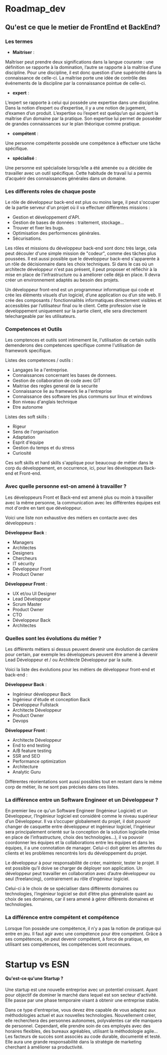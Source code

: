 # Roadmap_dev

## Qu'est ce que le metier de FrontEnd et BackEnd?


### Les termes 

- **Maitriser** :

Maîtriser peut prendre deux significations dans la langue courante : une définition se rapporte à la domination, l’autre se rapporte à la maîtrise d’une discipline. Pour une discipline, il est donc question d’une supériorité dans la connaissance de celle-ci. La maîtrise porte une idée de contrôle des événements de la discipline par la connaissance pointue de celle-ci.

- **expert** : 

L’expert se rapporte à celui qui possède une expertise dans une discipline. Dans la notion d’expert ou d’expertise, il y a une notion de jugement, d’examen d’un produit. L’expertise ou l’expert est quelqu’un qui acquiert la maîtrise d’un domaine par la pratique. Son expertise lui permet de posséder de grandes connaissances sur le plan théorique comme pratique.

- **compétent** : 

Une personne compétente possède une compétence à effectuer une tâche spécifique.

- **spécialisé** : 

Une personne est spécialisée lorsqu’elle a été amenée ou a décidée de travailler avec un outil spécifique. Cette habitude de travail lui a permis d’acquérir des connaissances générales dans un domaine.

### Les differents roles de chaque poste

Le rôle de développeur back-end est plus ou moins large, il peut s'occuper de la partie serveur d'un projet où il va effectuer différentes missions :


- Gestion et développement d'API.
- Gestion de bases de données : traitement, stockage...
- Trouver et fixer les bugs.
- Optimisation des performences générales.
- Sécurisations.

Les rôles et missions du développeur back-end sont donc très large, cela peut découler d'une simple mission de "codeur", comme des tâches plus poussées.
Il est aussi possible que le développeur back-end s'apparente à un rôle de décisionnaire dans les choix techniques.
Si dans le cas où un architecte développeur n'est pas présent, il peut proposer et réfléchir à la mise en place de l'infrastructure ou à améliorer celle déjà en place. Il devra créer un environnement adaptés au besoin des projets.

Un développeur front-end est un programmeur informatique qui code et crée les éléments visuels d’un logiciel, d’une application ou d’un site web.
Il crée des composants / fonctionnalités informatiques directement visibles et accessibles par l’utilisateur final ou le client.
Cette profession vise le developpement uniquement sur la partie client, elle sera directement telechargeable par les utilisateurs.


### Competences et Outils


Les comptences et outils sont intimement lie, l'utilisation de certain outils demenderons des competences specifique comme l'utilisation de framework specifique.

Listes des competences / outils : 

- Langages lie a l'entreprise.
- Connaissances concernant les bases de donnees.
- Gestion de collaboration de code avec GIT
- Maitrise des regles general de la securite 
- Connaissance lie au framework lie a l'entreprise
- Connaissance des software les plus communs sur linux et windows
- Bon niveau d'anglais technique
- Etre autonome




Listes des soft skills : 

- Rigeur
- Sens de l'organisation
- Adaptation
- Esprit d'équipe
- Gestion du temps et du stress
- Curiosité

Ces soft skills et hard skills s'applique pour beaucoup de métier dans le corp du développement, en occurrence, ici, pour les développeurs Back-end et Front-end.


### Avec quelle personne est-on amené à travailler ?

Les développeurs Front et Back-end est amené plus ou moin à travailler avec la même personne, la communication avec les différentes équipes est mot d'ordre en tant que développeur.

Voici une liste non exhaustive des métiers en contacte avec des développeurs : 


**Développeur Back** : 

- Managers
- Architectes
- Designers
- Chercheurs
- IT sécurity
- Développeur Front
- Product Owner

**Développeur Front** : 

- UX et/ou UI Designer
- Lead Développeur
- Scrum Master
- Product Owner
- CTO
- Développeur Back
- Architectes


### Quelles sont les évolutions du métier ?


Les différents métiers si dessus peuvent devenir une évolution de carrière pour certain, par exemple les développeurs peuvent être amené à devenir Lead Développeur et / ou Architecte Développeur par la suite.

Voici la liste des évolutions pour les métiers de développeur front-end et back-end : 

**Développeur Back** : 

- Ingénieur développeur Back
- Ingénieur d'étude et conception Back
- Développeur Fullstack
- Architecte Développeur
- Product Owner
- Devops


**Développeur Front** : 

- Architecte Développeur
- End to end testing
- A/B feature testing
- SSR and SEO
- Performance optimization
- Architecture
- Analytic Guru

Différentes réorientations sont aussi possibles tout en restant dans le même corp de métier, ils ne sont pas précisés dans ces listes.


### La différence entre un Software Engineer et un Développeur ?

En premier lieu ce qu'un Software Engineer (Ingénieur Logiciel) et un Développeur, l’Ingénieur logiciel est considéré comme le niveau supérieur d’un Développeur. Il va s’occuper globalement du projet, il doit pouvoir changer de casquette entre développeur et ingénieur logiciel, l’ingénieur sera principalement orienté sur la conception de la solution logicielle (mise en place de l’infrastructure, choix des technologies…), il va pouvoir coordonner les équipes et la collaborations entre les équipes et dans les équipes, il a une connotation de manager. Celui-ci doit gérer les attentes du clients et les problèmes rencontrés lors du développement du projet.

Le développeur à pour responsabilité de créer, maintenir, tester le projet. Il est possible qu’il doive se charger de déployer son application. Un développeur peut travailler en collaboration avec d’autre développeur ou seul (freelancing), contrairement au rôle d’ingénieur logiciel.

Celui-ci à le choix de se spécialiser dans différents domaines ou technologies, l’ingénieur logiciel se doit d’être plus généraliste quant au choix de ses domaines, car il sera amené à gérer différents domaines et technologies.

### La différence entre compétent et compétence

Lorsque l’on possède une compétence, il n’y a pas la notion de pratique qui entre en jeu. Il faut agir avec une compétence pour être compétent.
Grâce à ses compétences, on peut devenir compétent, à force de pratique, en utilisant ses compétences, les compétences sont reconnues.

# Startup vs ESN

#### Qu'est-ce qu'une Startup ?
Une startup est une nouvelle entreprise avec un potentiel croissant. Ayant pour objectif de dominer le marché dans lequel est son secteur d'activité. 
Elle passe par une phase temporaire visant à obtenir une entreprise stable.

Dans ce type d'entreprise, vous devez être capable de vous adaptez aux méthodologies actuel et aux nouvelles technologies. Nouvellement créer, elle recherchera des personnes autonomes, polyvalentes car elle manquera de personnel. Cependant, elle prendre soin de ces employés avec des horaires flexibles, des bureaux agréables, utilisant la méthodologie agile... 
Les facteurs de succès sont associés au code durable, documenté et testé. 
Elle aura une grande responsabilité dans la stratégie de marketing cherchant à améliorer sa productivité.